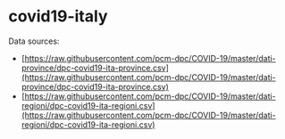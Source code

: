 # covid19-italy

Data sources:
* [https://raw.githubusercontent.com/pcm-dpc/COVID-19/master/dati-province/dpc-covid19-ita-province.csv](https://raw.githubusercontent.com/pcm-dpc/COVID-19/master/dati-province/dpc-covid19-ita-province.csv)
* [https://raw.githubusercontent.com/pcm-dpc/COVID-19/master/dati-regioni/dpc-covid19-ita-regioni.csv](https://raw.githubusercontent.com/pcm-dpc/COVID-19/master/dati-regioni/dpc-covid19-ita-regioni.csv)
